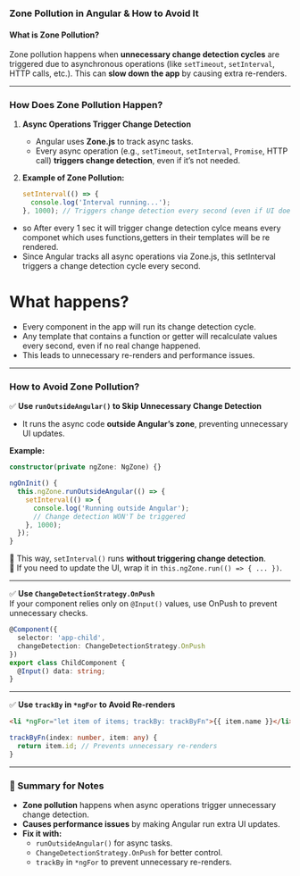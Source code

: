 ### **Zone Pollution in Angular & How to Avoid It**  

#### **What is Zone Pollution?**  
Zone pollution happens when **unnecessary change detection cycles** are triggered due to asynchronous operations (like `setTimeout`, `setInterval`, HTTP calls, etc.). This can **slow down the app** by causing extra re-renders.  

---

### **How Does Zone Pollution Happen?**  
1. **Async Operations Trigger Change Detection**  
   - Angular uses **Zone.js** to track async tasks.
   - Every async operation (e.g., `setTimeout`, `setInterval`, `Promise`, HTTP call) **triggers change detection**, even if it’s not needed.

2. **Example of Zone Pollution:**
   ```typescript
   setInterval(() => {
     console.log('Interval running...');
   }, 1000); // Triggers change detection every second (even if UI doesn’t change)
   ```
-  so  After every 1 sec it will trigger change detection cylce means every componet which uses functions,getters in their templates will be re rendered.
- Since Angular tracks all async operations via Zone.js, this setInterval triggers a change detection cycle every second.
# What happens?
- Every component in the app will run its change detection cycle.
- Any template that contains a function or getter will recalculate values every second, even if no real change happened.
- This leads to unnecessary re-renders and performance issues.
---

### **How to Avoid Zone Pollution?**  

✅ **Use `runOutsideAngular()` to Skip Unnecessary Change Detection**  
- It runs the async code **outside Angular’s zone**, preventing unnecessary UI updates.
  
**Example:**
```typescript
constructor(private ngZone: NgZone) {}

ngOnInit() {
  this.ngZone.runOutsideAngular(() => {
    setInterval(() => {
      console.log('Running outside Angular'); 
      // Change detection WON'T be triggered
    }, 1000);
  });
}
```
🔹 This way, `setInterval()` runs **without triggering change detection**.  
🔹 If you need to update the UI, wrap it in `this.ngZone.run(() => { ... })`.

---

✅ **Use `ChangeDetectionStrategy.OnPush`**  
If your component relies only on `@Input()` values, use OnPush to prevent unnecessary checks.
```typescript
@Component({
  selector: 'app-child',
  changeDetection: ChangeDetectionStrategy.OnPush
})
export class ChildComponent {
  @Input() data: string;
}
```

---

✅ **Use `trackBy` in `*ngFor` to Avoid Re-renders**  
```html
<li *ngFor="let item of items; trackBy: trackByFn">{{ item.name }}</li>
```
```typescript
trackByFn(index: number, item: any) {
  return item.id; // Prevents unnecessary re-renders
}
```

---

### **📌 Summary for Notes**  
- **Zone pollution** happens when async operations trigger unnecessary change detection.  
- **Causes performance issues** by making Angular run extra UI updates.  
- **Fix it with:**  
  - `runOutsideAngular()` for async tasks.  
  - `ChangeDetectionStrategy.OnPush` for better control.  
  - `trackBy` in `*ngFor` to prevent unnecessary re-renders.  
